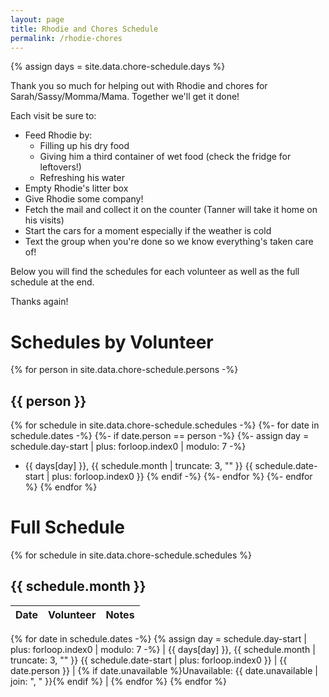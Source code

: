 ```yaml
---
layout: page
title: Rhodie and Chores Schedule
permalink: /rhodie-chores
---
```

{% assign days = site.data.chore-schedule.days %}

Thank you so much for helping out with Rhodie and chores for Sarah/Sassy/Momma/Mama. Together we'll get it done!

Each visit be sure to:
- Feed Rhodie by:
  - Filling up his dry food
  - Giving him a third container of wet food (check the fridge for leftovers!)
  - Refreshing his water
- Empty Rhodie's litter box
- Give Rhodie some company!
- Fetch the mail and collect it on the counter (Tanner will take it home on his visits)
- Start the cars for a moment especially if the weather is cold
- Text the group when you're done so we know everything's taken care of!

Below you will find the schedules for each volunteer as well as the full schedule at the end.

Thanks again!

# Schedules by Volunteer
{% for person in site.data.chore-schedule.persons -%}
## {{ person }}
{% for schedule in site.data.chore-schedule.schedules -%}
{%- for date in schedule.dates -%}
{%- if date.person == person -%}
{%- assign day = schedule.day-start | plus: forloop.index0 | modulo: 7 -%}
- {{ days[day] }}, {{ schedule.month | truncate: 3, "" }} {{ schedule.date-start | plus: forloop.index0 }}
{% endif -%}
{%- endfor %}
{%- endfor %}
{% endfor %}

# Full Schedule

{% for schedule in site.data.chore-schedule.schedules %}
## {{ schedule.month }}

| Date | Volunteer | Notes |
| ---- | --------- | ----- |
  {% for date in schedule.dates -%}
  {% assign day = schedule.day-start | plus: forloop.index0 | modulo: 7 -%}
| {{ days[day] }}, {{ schedule.month | truncate: 3, "" }} {{ schedule.date-start | plus: forloop.index0 }} | {{ date.person }} | {% if date.unavailable %}Unavailable: {{ date.unavailable | join: ", " }}{% endif %} |
  {% endfor %}
{% endfor %}

